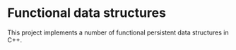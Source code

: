 # Functional data structures

This project implements a number of functional persistent data structures in C++.

